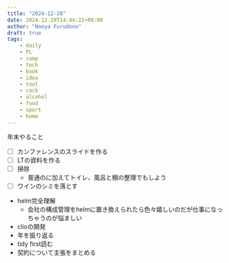 ```yaml
---
title: "2024-12-28"
date: 2024-12-28T14:44:22+09:00
author: "Naoya Furudono"
draft: true
tags:
    - daily
    - PL
    - comp
    - tech
    - book
    - idea
    - tool
    - cock
    - alcohol
    - food
    - sport
    - home
---
```


年末やること

- [ ] カンファレンスのスライドを作る
- [ ] LTの資料を作る
- [ ] 掃除
  - 普通のに加えてトイレ、風呂と棚の整理でもしよう
- [ ] ワインのシミを落とす
- helm完全理解
  - 会社の構成管理をhelmに置き換えられたら色々嬉しいのだが仕事になっちゃうのが悩ましい
- clioの開発
- 年を振り返る
- tidy first読む
- 契約について主張をまとめる
